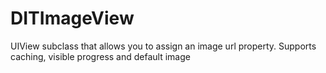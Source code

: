DITImageView
============

UIView subclass that allows you to assign an image url property. Supports caching, visible progress and default image
